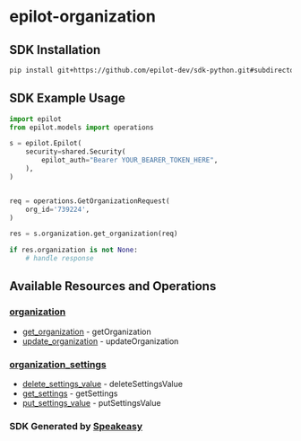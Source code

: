 # epilot-organization

<!-- Start SDK Installation -->
## SDK Installation

```bash
pip install git+https://github.com/epilot-dev/sdk-python.git#subdirectory=organization
```
<!-- End SDK Installation -->

## SDK Example Usage
<!-- Start SDK Example Usage -->
```python
import epilot
from epilot.models import operations

s = epilot.Epilot(
    security=shared.Security(
        epilot_auth="Bearer YOUR_BEARER_TOKEN_HERE",
    ),
)


req = operations.GetOrganizationRequest(
    org_id='739224',
)

res = s.organization.get_organization(req)

if res.organization is not None:
    # handle response
```
<!-- End SDK Example Usage -->

<!-- Start SDK Available Operations -->
## Available Resources and Operations


### [organization](docs/organization/README.md)

* [get_organization](docs/organization/README.md#get_organization) - getOrganization
* [update_organization](docs/organization/README.md#update_organization) - updateOrganization

### [organization_settings](docs/organizationsettings/README.md)

* [delete_settings_value](docs/organizationsettings/README.md#delete_settings_value) - deleteSettingsValue
* [get_settings](docs/organizationsettings/README.md#get_settings) - getSettings
* [put_settings_value](docs/organizationsettings/README.md#put_settings_value) - putSettingsValue
<!-- End SDK Available Operations -->

### SDK Generated by [Speakeasy](https://docs.speakeasyapi.dev/docs/using-speakeasy/client-sdks)
